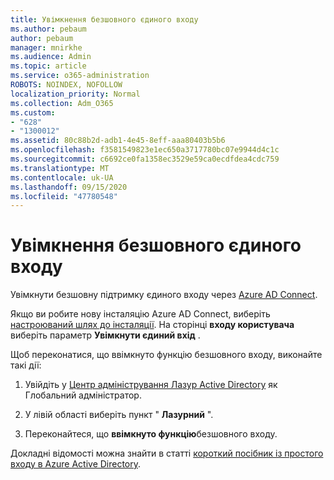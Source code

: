 ```yaml
---
title: Увімкнення безшовного єдиного входу
ms.author: pebaum
author: pebaum
manager: mnirkhe
ms.audience: Admin
ms.topic: article
ms.service: o365-administration
ROBOTS: NOINDEX, NOFOLLOW
localization_priority: Normal
ms.collection: Adm_O365
ms.custom:
- "628"
- "1300012"
ms.assetid: 80c88b2d-adb1-4e45-8eff-aaa80403b5b6
ms.openlocfilehash: f3581549823e1ec650a3717780bc07e9944d4c1c
ms.sourcegitcommit: c6692ce0fa1358ec3529e59ca0ecdfdea4cdc759
ms.translationtype: MT
ms.contentlocale: uk-UA
ms.lasthandoff: 09/15/2020
ms.locfileid: "47780548"
---
```

# <a name="how-to-enable-seamless-sso"></a>Увімкнення безшовного єдиного входу

Увімкнути безшовну підтримку єдиного входу через [Azure AD Connect](https://docs.microsoft.com/azure/active-directory/connect/active-directory-aadconnect).
  
Якщо ви робите нову інсталяцію Azure AD Connect, виберіть [настроюваний шлях до інсталяції](https://docs.microsoft.com/azure/active-directory/connect/active-directory-aadconnect-get-started-custom). На сторінці **входу користувача** виберіть параметр **Увімкнути єдиний вхід** .
  
Щоб переконатися, що ввімкнуто функцію безшовного входу, виконайте такі дії:
  
1. Увійдіть у [Центр адміністрування Лазур Active Directory](https://aad.portal.azure.com) як Глобальний адміністратор.

2. У лівій області виберіть пункт " **Лазурний** ".

3. Переконайтеся, що **ввімкнуто функцію**безшовного входу.

Докладні відомості можна знайти в статті [короткий посібник із простого входу в Azure Active Directory](https://docs.microsoft.com/azure/active-directory/connect/active-directory-aadconnect-sso-quick-start).
  